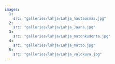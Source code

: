 ```yaml
---
images:
  1:
    src: "galleries/lahja/Lahja_hautausmaa.jpg"
  2:
    src: "galleries/lahja/Lahja_Jaana.jpg"
  3:
    src: "galleries/lahja/Lahja_matonkudonta.jpg"
  4:
    src: "galleries/lahja/Lahja_matto.jpg"
  5:
    src: "galleries/lahja/Lahja_valokuva.jpg"
---
```

